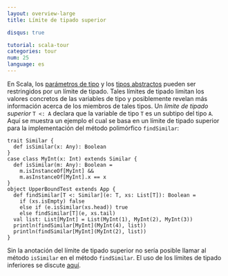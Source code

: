 ```yaml
---
layout: overview-large
title: Límite de tipado superior

disqus: true

tutorial: scala-tour
categories: tour
num: 25
language: es
---
```


En Scala, los [parámetros de tipo](generic-classes.html) y los [tipos abstractos](abstract-types.html) pueden ser restringidos por un límite de tipado. Tales límites de tipado limitan los valores concretos de las variables de tipo y posiblemente revelan más información acerca de los miembros de tales tipos. Un _límite de tipado superior_ `T <: A` declara que la variable de tipo `T` es un subtipo del tipo `A`.
Aquí se muestra un ejemplo el cual se basa en un límite de tipado superior para la implementación del método polimórfico `findSimilar`:

    trait Similar {
      def isSimilar(x: Any): Boolean
    }
    case class MyInt(x: Int) extends Similar {
      def isSimilar(m: Any): Boolean =
        m.isInstanceOf[MyInt] &&
        m.asInstanceOf[MyInt].x == x
    }
    object UpperBoundTest extends App {
      def findSimilar[T <: Similar](e: T, xs: List[T]): Boolean =
        if (xs.isEmpty) false
        else if (e.isSimilar(xs.head)) true
        else findSimilar[T](e, xs.tail)
      val list: List[MyInt] = List(MyInt(1), MyInt(2), MyInt(3))
      println(findSimilar[MyInt](MyInt(4), list))
      println(findSimilar[MyInt](MyInt(2), list))
    } 

Sin la anotación del límite de tipado superior no sería posible llamar al método `isSimilar` en el método `findSimilar`. El uso de los límites de tipado inferiores se discute [aquí](lower-type-bounds.html).
